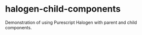 # halogen-child-components
Demonstration of using Purescript Halogen with parent and child components.
